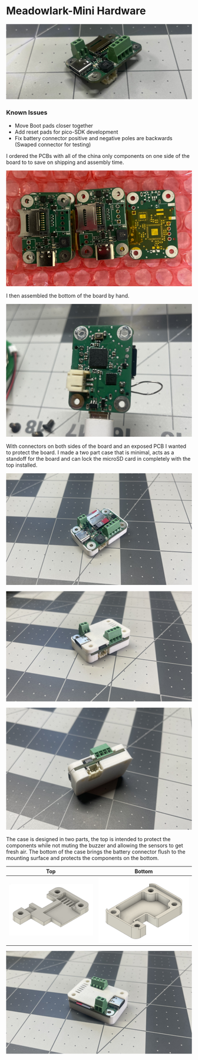 # Meadowlark-Mini Hardware

![Banner showing PCB](https://github.com/colinhalebrown/Meadowlark-Mini/blob/main/Documentation/images/banner.jpg)

### Known Issues
* Move Boot pads closer together
* Add reset pads for pico-SDK development
* Fix battery connector positive and negative poles are backwards (Swaped connector for testing)

I ordered the PCBs with all of the china only components on one side of the board to to save on shipping and assembly time.

![PCB on arrival](https://github.com/colinhalebrown/Meadowlark-Mini/blob/main/Documentation/images/IMG_4507.jpeg)

I then assembled the bottom of the board by hand.

![Bottom of board](https://github.com/colinhalebrown/Meadowlark-Mini/blob/main/Documentation/images/IMG_4530.jpeg)

With connectors on both sides of the board and an exposed PCB I wanted to protect the board. I made a two part case that is minimal, acts as a standoff for the board and can lock the microSD card in completely with the top installed. 

![PCB bottom case](https://github.com/colinhalebrown/Meadowlark-Mini/blob/main/Documentation/images/IMG_4573.jpeg)

![PCB top case](https://github.com/colinhalebrown/Meadowlark-Mini/blob/main/Documentation/images/IMG_4571.jpeg)

![PCB on its side](https://github.com/colinhalebrown/Meadowlark-Mini/blob/main/Documentation/images/IMG_4570.jpeg)

The case is designed in two parts, the top is intended to protect the components while not muting the buzzer and allowing the sensors to get fresh air. The bottom of the case brings the battery connector flush to the mounting surface and protects the components on the bottom.

| Top | Bottom |
| --- | ------ |
| ![Top Enclosure](https://github.com/colinhalebrown/Meadowlark-Mini/blob/main/Documentation/images/CaseTop_v6.png) | ![Bottom Enclosure](https://github.com/colinhalebrown/Meadowlark-Mini/blob/main/Documentation/images/CaseBottom_v6.png) |


![PCB on its side](https://github.com/colinhalebrown/Meadowlark-Mini/blob/main/Documentation/images/IMG_4572.jpeg)
